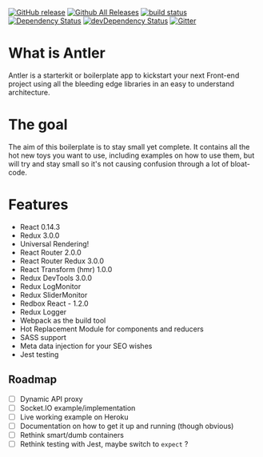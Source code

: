 [![GitHub release](https://img.shields.io/github/release/Hyr/Antler.svg?style=flat-square)](https://github.com/Hyra/Antler)
[![Github All Releases](https://img.shields.io/github/downloads/Hyra/Antler/total.svg?style=flat-square)](https://github.com/Hyra/Antler)
[![build status](https://img.shields.io/travis/Hyra/Antler.svg?style=flat-square)](https://travis-ci.org/Hyra/Antler)
[![Dependency Status](https://david-dm.org/Hyra/Antler.svg?style=flat-square)](https://david-dm.org/Hyra/Antler)
[![devDependency Status](https://david-dm.org/Hyra/Antler/dev-status.svg?style=flat-square)](https://david-dm.org/Hyra/Antler/develop#info=devDependencies)
[![Gitter](https://img.shields.io/gitter/room/Hyra/Antler.svg?style=flat-square)](https://github.com/Hyra/Antler)

# What is Antler
Antler is a starterkit or boilerplate app to kickstart your next Front-end project using all the bleeding edge libraries in an easy to understand architecture.

# The goal
The aim of this boilerplate is to stay small yet complete. It contains all the hot new toys you want to use, including examples on how to use them, but will try and stay small so it's not causing confusion through a lot of bloat-code.

# Features
- React 0.14.3
- Redux 3.0.0
- Universal Rendering!
- React Router 2.0.0
- React Router Redux 3.0.0
- React Transform (hmr) 1.0.0
- Redux DevTools 3.0.0
- Redux LogMonitor
- Redux SliderMonitor
- Redbox React - 1.2.0
- Redux Logger
- Webpack as the build tool
- Hot Replacement Module for components and reducers
- SASS support
- Meta data injection for your SEO wishes
- Jest testing

## Roadmap
- [ ] Dynamic API proxy
- [ ] Socket.IO example/implementation
- [ ] Live working example on Heroku
- [ ] Documentation on how to get it up and running (though obvious)
- [ ] Rethink smart/dumb containers
- [ ] Rethink testing with Jest, maybe switch to `expect` ?
